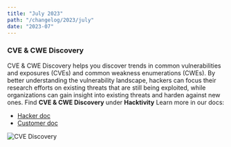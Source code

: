 ```yaml
---
title: "July 2023"
path: "/changelog/2023/july"
date: "2023-07"
---
```


### CVE & CWE Discovery
CVE & CWE Discovery helps you discover trends in common vulnerabilities and exposures (CVEs) and common weakness enumerations (CWEs). By better understanding the vulnerability landscape, hackers can focus their research efforts on existing threats that are still being exploited, while organizations can gain insight into existing threats and harden against new ones.
Find **CVE & CWE Discovery** under **Hacktivity**
Learn more in our docs:
* [Hacker doc](/hackers/cve-cwe-discovery.html)
* [Customer doc](/organizations/cve-cwe-discovery.html)

![CVE Discovery](/images/cve-discovery-1.png)